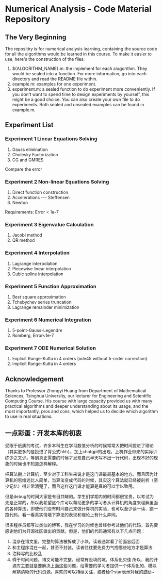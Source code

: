 # Numerical Analysis - Code Material Repository
## The Very Beginning
The repositiry is for numerical analysis learning, containing the source code for all the algorithms would be learned in this course. To make it easier to use, here's the construction of the files:
1. ${ALGORITHM_NAME}.m: the implement for each alogorithm. They would be sealed into a function. For more information, go into each directory and read the README file within.
2. example.m: examples for one experiment.
3. experiment.m: a sealed function to do experiment more conveniently. If you don't want to spend time to design experiments by yourself, this might be a good choice.
You can also create your own file to do experiments. Both sealed and unsealed examples can be found in example.m.

## Experiment List

### Experiment 1 Linear Equations Solving
1. Gauss elimination
2. Cholesky Factorization
3. CG and GMRES

Compare the error

### Experiment 2 Non-linear Equations Solving
1. Direct function construction
2. Accelerations --- Steffensen
3. Newton

Requirements: Error < 1e-7

### Experiment 3 Eigenvalue Calculation
1. Jacobi method
2. QR method

### Experiment 4 Interpolation
1. Lagrange interpolation
2. Piecewise linear interpolation
3. Cubic spline interpolation

### Experiment 5 Function Approximation
1. Best square approximation
2. Tchebychev series truncation
3. Lagrange remainder minimization

### Experiment 6 Numerical Integration
1. 5-point-Gauss-Legendre
2. Romberg, Error<1e-7

### Experiment 7 ODE Numerical Solution
1. Explicit Runge-Kutta in 4 orders (ode45 without 5-order correction)
2. Implicit Runge-Kutta in 4 orders

## Acknowledgement
Thanks to Professor Zhongyi Huang from Department of Mathematical Sciences, Tsinghua University, our lecturer for Engineering and Scientific Computing Course. His course with large capacity provided us with many practical algorithms and deeper understanding about its usage, and the
most importantly, pros and cons, which helped us to decide which algorithm to use in real situations.


## 一点彩蛋：开发本库的初衷
受限于纸质的考试，许多本科生在学习数值分析的时候常常大把时间投进了理论（其实更多的是投进了背公式hhh），加上chatgpt的出现，上机作业带来的实际训练少之又少。等到真正需要的时候才发现自己半天写不出一行代码，出现不好的现象的时候也不知道怎样解释。

把算法搬上计算机，至少对于工科生来说才是这门课最最基本的地方。而且因为计算机的思维远比人简单，当算法变成代码的时候，其实这个算法就已经被剖析（至少记忆）得非常清楚了，而且这样这门课才能算是真的可以学以致用。

但是debug的时间大家是有目共睹的。学生们学期内的时间都很宝贵，以考试为先是正常的，所以我希望这个库可以帮助更多的学习者从计算机的角度来理解里面的各种算法，即使他们没有时间自己来做计算机的实验，也可以至少读一读、跑一跑代码，看一看真实情境下算法的表现和理论上有什么异同。

很多程序员都写过类似的博客，我在学习的时候也曾经参考过他们的代码，首先要感谢他们为开源社区做出的贡献。但是，他们的代码通常有以下几点问题：
1. 混杂在博文里，完整的算法被拆成了小块，读者通常看了前面忘后面
2. 和主程序混在一起，甚至不封装，读者往往要先费力气找哪些地方才是算法
3. 注释写的比较乱
4. 碍于时间问题，博文可能不完整，经常有没填的坑，体系化欠佳
所以，我的开源库主要就是要解决上面这些问题，给需要的学习者提供一个体系化的、模块解耦清晰的代码资源。喜欢的可以持续关注，或者给个star表示对我的鼓励~

